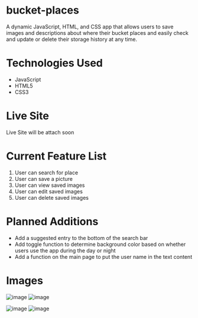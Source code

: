 # bucket-places

A dynamic JavaScript, HTML, and CSS app that allows users to save images and descriptions about where their bucket places and easily check and update or delete their storage history at any time.

# Technologies Used

* JavaScript
* HTML5
* CSS3

# Live Site

Live Site will be attach soon

# Current Feature List

1. User can search for place
2. User can save a picture
3. User can view saved images
4. User can edit saved images
5. User can delete saved images

# Planned Additions

* Add a suggested entry to the bottom of the search bar
* Add toggle function to determine background color based on whether users use the app during the day or night
* Add a function on the main page to put the user name in the text content

# Images

![image](https://user-images.githubusercontent.com/68725614/121446834-4b6a8600-c949-11eb-8f43-d029fd6bc14f.png) ![image](https://user-images.githubusercontent.com/68725614/121446840-532a2a80-c949-11eb-947e-25ee24c37c48.png) 


![image](https://user-images.githubusercontent.com/68725614/121446900-6dfc9f00-c949-11eb-862b-26a2d89fbd7a.png) ![image](https://user-images.githubusercontent.com/68725614/121446935-7a80f780-c949-11eb-88d7-fa84c54b9cc5.png)
